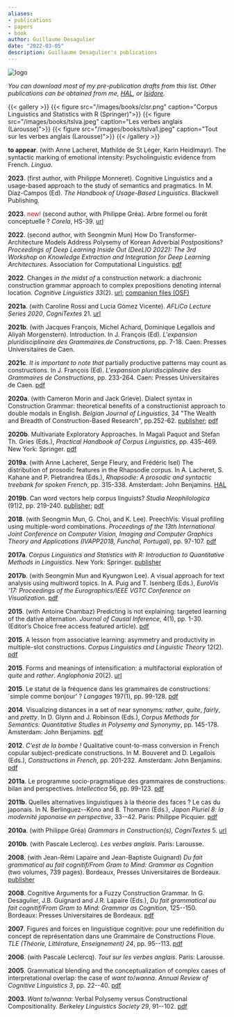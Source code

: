 ```yaml
---
aliases:
- publications
- papers
- book
author: Guillaume Desagulier
date: "2022-03-05"
description: Guillaume Desagulier's publications
---
```

![logo](/images/logogd.png)

*You can download most of my pre-publication drafts from this list. Other publications can be obtained from me, [HAL](https://cv.archives-ouvertes.fr/guillaume-desagulier), or [Isidore](https://isidore.science/s?q=Guillaume+Desagulier).*

{{< gallery >}}
  {{< figure src="/images/books/clsr.png" caption="Corpus Linguistics and Statistics with R (Springer)">}}
  {{< figure src="/images/books/tslva.jpeg" caption="Les verbes anglais (Larousse)">}}
  {{< figure src="/images/books/tslva1.jpeg" caption="Tout sur les verbes anglais (Larousse)">}}
{{< /gallery >}}

**to appear**. (with Anne Lacheret, Mathilde de St Léger, Karin Heidlmayr). The syntactic marking of emotional intensity: Psycholinguistic evidence from French. *Lingua*.

**2023**. (first author, with Philippe Monneret). Cognitive Linguistics and a usage-based approach to the study of semantics and pragmatics. In M. Díaz-Campos (Ed). *The Handbook of Usage-Based Linguistics*. Blackwell Publishing.

**2023**. <span style="color:red">new!</span> (second author, with Philippe Gréa). Arbre formel ou forêt conceptuelle ? *Corela*, HS-39. [url](https://journals.openedition.org/corela/15980)

**2022**. (second author, with Seongmin Mun) How Do Transformer-Architecture Models Address Polysemy of Korean Adverbial Postpositions? *Proceedings of Deep Learning Inside Out (DeeLIO 2022): The 3rd Workshop on Knowledge Extraction and Integration for Deep Learning Architectures*. Association for Computational Linguistics. [pdf](https://aclanthology.org/2022.deelio-1.2.pdf)

**2022**. Changes *in the midst of* a construction network: a diachronic construction grammar approach to complex prepositions denoting internal location. *Cognitive Linguistics 33*(2). [url](https://www.degruyter.com/document/doi/10.1515/cog-2021-0128/html); [companion files (OSF)](https://osf.io/x32jn/)

**2021a**. (with Caroline Rossi and Lucía Gómez Vicente). *AFLiCo Lecture Series 2020*, *CogniTextes* 21. [url](https://journals.openedition.org/cognitextes/1936)

**2021b**. (with Jacques François, Michel Achard, Dominique Legallois and Aliyah Morgenstern). Introduction. In J. François (Ed). *L'expansion pluridisciplinaire des Grammaires de Constructions*, pp. 7-18. Caen: Presses Universitaires de Caen.

**2021c**. *It is important to note that* partially productive patterns may count as constructions. In J. François (Ed). *L'expansion pluridisciplinaire des Grammaires de Constructions*, pp. 233-264. Caen: Presses Universitaires de Caen. [pdf](https://halshs.archives-ouvertes.fr/halshs-01871034/document)

**2020a**. (with Cameron Morin and Jack Grieve). Dialect syntax in Construction Grammar: theoretical benefits of a constructionist approach to double modals in English. *Belgian Journal of Linguistics*, 34 "The Wealth and Breadth of Construction-Based Research", pp.252-62. [publisher](https://doi.org/10.1075/bjl.00050.mor); [pdf](https://hal.archives-ouvertes.fr/hal-03120388/document)

**2020b**. Multivariate Exploratory Approaches. In Magali Paquot and Stefan Th. Gries (Eds.), *Practical Handbook of Corpus Linguistics*, pp. 435-469. New York: Springer. [pdf](https://halshs.archives-ouvertes.fr/halshs-01926339v3/document)

**2019a**. (with Anne Lacheret, Serge Fleury, and Frédéric Isel) The distribution of prosodic features in the Rhapsodie corpus. In A. Lacheret, S. Kahane and P. Pietrandrea (Eds.), *Rhapsodie: A prosodic and syntactic treebank for spoken French*, pp. 315-338. Amsterdam: John Benjamins. [HAL](https://hal.archives-ouvertes.fr/halshs-01737850/)

**2019b**. Can word vectors help corpus linguists? *Studia Neophilologica* (91)2, pp. 219-240. [publisher](https://www.tandfonline.com/doi/pdf/10.1080/00393274.2019.1616220?casa_token=EtrK8Fx_GoEAAAAA:j4eAFbTk8RFynCK3jrGuxqU12xnwhhhIcCxt4oDhR-pNJeRmvKrKbqpSyTDYhdLxoOEz6Agw4GyV3w); [pdf](https://halshs.archives-ouvertes.fr/halshs-01657591v2/document)

**2018**. (with Seongmin Mun, G. Choi, and K. Lee). PreechVis: Visual profiling using multiple-word combinations. *Proceedings of the 13th International Joint Conference on Computer Vision, Imaging and Computer Graphics Theory and Applications (IVAPP2018, Funchal, Portugal)*, pp. 97-107. [pdf](https://hal.archives-ouvertes.fr/hal-01705493/document)

**2017a**. *Corpus Linguistics and Statistics with R: Introduction to Quantitative Methods in Linguistics*. New York: Springer. [publisher](http://www.springer.com/gp/book/9783319645704)

**2017b**. (with Seongmin Mun and Kyungwon Lee). A visual approach for text analysis using multiword topics. In A. Puig and T. Isenberg (Eds.), *EuroVis '17: Proceedings of the Eurographics/IEEE VGTC Conference on Visualization*. [pdf](https://halshs.archives-ouvertes.fr/halshs-01590990/document)

**2015**. (with Antoine Chambaz) Predicting is not explaining: targeted learning of the dative alternation. *Journal of Causal Inference*, 4(1), pp. 1-30. (Editor’s Choice free access featured article). [pdf](https://www.degruyter.com/downloadpdf/j/jci.2016.4.issue-1/jci-2014-0037/jci-2014-0037.pdf)

**2015**. A lesson from associative learning: asymmetry and productivity in multiple-slot constructions. *Corpus Linguistics and Linguistic Theory* 12(2). [pdf](https://hal.archives-ouvertes.fr/halshs-01184230/document)

**2015**. Forms and meanings of intensification: a multifactorial exploration of *quite* and *rather*. *Anglophonia* 20(2). [url](https://anglophonia.revues.org/558)

**2015**. Le statut de la fréquence dans les grammaires de constructions: `simple comme bonjour' ? *Langages* 197(1), pp. 99-128. [pdf](https://halshs.archives-ouvertes.fr/halshs-01056861v3/document)

**2014**. Visualizing distances in a set of near synonyms: *rather*, *quite*, *fairly*, and *pretty*. In D. Glynn and J. Robinson (Eds.), *Corpus Methods for Semantics: Quantitative Studies in Polysemy and Synonymy*, pp. 145-178. Amsterdam: John Benjamins. [pdf](https://halshs.archives-ouvertes.fr/halshs-00731035/document)

**2012**. *C’est de la bombe !* Qualitative count-to-mass conversion in French copular subject-predicate constructions. In M. Bouveret and D. Legallois (Eds.), *Constructions in French*, pp. 201-232. Amsterdam: John Benjamins. [pdf](https://halshs.archives-ouvertes.fr/halshs-00731030/document)

**2011a**. Le programme socio-pragmatique des grammaires de constructions: bilan and perspectives. *Intellectica* 56, pp. 99-123. [pdf](https://halshs.archives-ouvertes.fr/halshs-00627694/document)

**2011b**. Quelles alternatives linguistiques à la théorie des faces ? Le cas du japonais. In N. Berlinguez--Kôno and B. Thomann (Eds.), *Japon Pluriel 8: la modernité japonaise en perspective*, 33--42. Paris: Philippe Picquier. [pdf](https://halshs.archives-ouvertes.fr/halshs-00583347/document)

**2010a**. (with Philippe Gréa) *Grammars in Construction(s)*, *CogniTextes* 5. [url](https://journals.openedition.org/cognitextes/314)

**2010b**. (with Pascale Leclercq). *Les verbes anglais*. Paris: Larousse.

**2008**. (with Jean-Rémi Lapaire and Jean-Baptiste Guignard) *Du fait grammatical au fait cognitif/From Gram to Mind: Grammar as Cognition* (two volumes, 739 pages). Bordeaux, Presses Universitaires de Bordeaux. [publisher](http://www.lcdpu.fr/livre/?GCOI=27000100605790)

**2008**. Cognitive Arguments for a Fuzzy Construction Grammar. In G. Desagulier, J.B. Guignard and J.R. Lapaire (Eds.), *Du fait grammatical au fait cognitif/From Gram to Mind: Grammar as Cognition*, 125--150. Bordeaux: Presses Universitaires de Bordeaux. [pdf](https://halshs.archives-ouvertes.fr/halshs-00627702/document)

**2007**. Figures and forces en linguistique cognitive: pour une redéfinition du concept de représentation dans une Grammaire de Constructions Floue. *TLE (Théorie, Littérature, Enseignement)* *24*, pp. 95--113. [pdf](https://halshs.archives-ouvertes.fr/halshs-00627697/document)

**2006**. (with Pascale Leclercq). *Tout sur les verbes anglais*. Paris: Larousse.

**2005**. Grammatical blending and the conceptualization of complex cases of interpretational overlap: the case of *want to*/*wanna*. *Annual Review of Cognitive Linguistics* *3*, pp. 22--40. [pdf](https://halshs.archives-ouvertes.fr/halshs-00338291/document)

**2003**. *Want to*/*wanna*: Verbal Polysemy versus Constructional Compositionality. *Berkeley Linguistics Society* *29*, 91--102. [pdf](http://journals.linguisticsociety.org/proceedings/index.php/BLS/article/view/1031/812)
